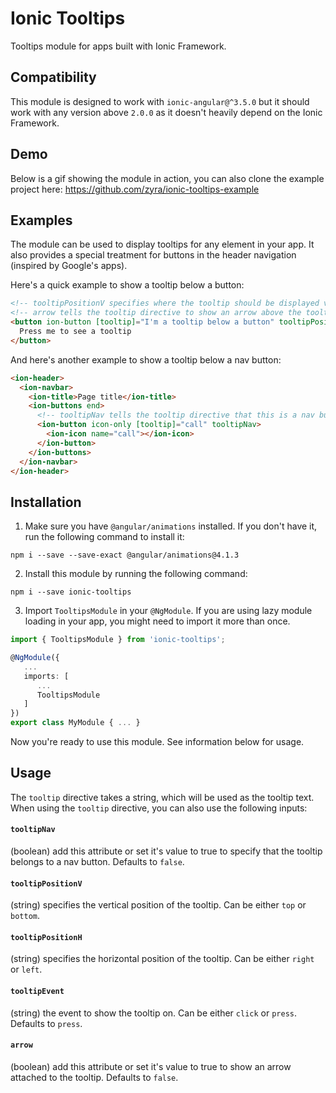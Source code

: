 # Ionic Tooltips
Tooltips module for apps built with Ionic Framework.

## Compatibility
This module is designed to work with `ionic-angular@^3.5.0` but it should work with any version above `2.0.0` as it doesn't heavily depend on the Ionic Framework.

## Demo
Below is a gif showing the module in action, you can also clone the example project here: https://github.com/zyra/ionic-tooltips-example
<!-- TODO add gif here -->

## Examples

The module can be used to display tooltips for any element in your app. It also provides a special treatment for buttons in the header navigation (inspired by Google's apps).

Here's a quick example to show a tooltip below a button:
```html
<!-- tooltipPositionV specifies where the tooltip should be displayed vertically, can be either top or bottom -->
<!-- arrow tells the tooltip directive to show an arrow above the tooltip box -->
<button ion-button [tooltip]="I'm a tooltip below a button" tooltipPositionV="bottom" arrow>
  Press me to see a tooltip
</button>
```

And here's another example to show a tooltip below a nav button:
```html
<ion-header>
  <ion-navbar>
    <ion-title>Page title</ion-title>
    <ion-buttons end>
      <!-- tooltipNav tells the tooltip directive that this is a nav button -->
      <ion-button icon-only [tooltip]="call" tooltipNav>
        <ion-icon name="call"></ion-icon>
      </ion-button>
    </ion-buttons>
  </ion-navbar>
</ion-header>
```

## Installation
1. Make sure you have `@angular/animations` installed. If you don't have it, run the following command to install it:
```shell
npm i --save --save-exact @angular/animations@4.1.3
```
2. Install this module by running the following command:
```shell
npm i --save ionic-tooltips
```
3. Import `TooltipsModule` in your `@NgModule`. If you are using lazy module loading in your app, you might need to import it more than once.
```ts
import { TooltipsModule } from 'ionic-tooltips';

@NgModule({
   ...
   imports: [
      ...
      TooltipsModule
   ]
})
export class MyModule { ... }
```

Now you're ready to use this module. See information below for usage.

## Usage

The `tooltip` directive takes a string, which will be used as the tooltip text. When using the `tooltip` directive, you can also use the following inputs:

#### `tooltipNav`
(boolean) add this attribute or set it's value to true to specify that the tooltip belongs to a nav button. Defaults to `false`.

#### `tooltipPositionV`
(string) specifies the vertical position of the tooltip. Can be either `top` or `bottom`.

#### `tooltipPositionH`
(string) specifies the horizontal position of the tooltip. Can be either `right` or `left`.

#### `tooltipEvent`
(string) the event to show the tooltip on. Can be either `click` or `press`. Defaults to `press`.

#### `arrow`
(boolean) add this attribute or set it's value to true to show an arrow attached to the tooltip. Defaults to `false`.

